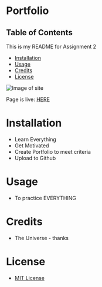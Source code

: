 # Portfolio

## Table of Contents

This is my README for Assignment 2
* [Installation](#installation)
* [Usage](#Usage)
* [Credits](#Credits)
* [License](#License)


![Image of site](/img/logo.gif "demo")

Page is live: [HERE](https://kevsaj.github.io/Portfolio/index.html)


# Installation
* Learn Everything
* Get Motivated
* Create Portfolio to meet criteria
* Upload to Github 

# Usage
* To practice EVERYTHING

# Credits
* The Universe - thanks

# License
* [MIT License](https://github.com/kevsaj/Portfolio/blob/main/LICENSE)